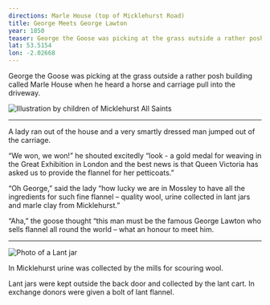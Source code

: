 ```yaml
---
directions: Marle House (top of Micklehurst Road)
title: George Meets George Lawton
year: 1850
teaser: George the Goose was picking at the grass outside a rather posh building called Marle House when he heard a horse and carriage pull into the driveway.
lat: 53.5154
lon: -2.02668
---
```


George the Goose was picking at the grass outside a rather posh building called Marle House when he heard a horse and carriage pull into the driveway.

![Illustration by children of Micklehurst All Saints](https://placedog.net/200/200)

---

A lady ran out of the house and a very smartly dressed man jumped out of the carriage.

“We won, we won!” he shouted excitedly “look - a gold medal for weaving in the Great Exhibition in London and the best news is that Queen Victoria has asked us to provide the flannel for her petticoats.”

“Oh George,” said the lady “how lucky we are in Mossley to have all the ingredients for such fine flannel – quality wool, urine collected in lant jars and marle clay from Micklehurst.”

“Aha,” the goose thought “this man must be the famous George Lawton who sells flannel all round the world – what an honour to meet him.

---

![Photo of a Lant jar](https://placedog.net/200/200)

In Micklehurst urine was collected by the mills for scouring wool.

Lant jars were kept outside the back door and collected by the lant cart. In exchange donors were given a bolt of lant flannel.
